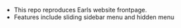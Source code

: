 - This repo reproduces Earls website frontpage.
- Features include sliding sidebar menu and hidden menu